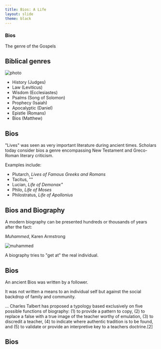 ```yaml
---
title: Bios: A Life
layout: slide
theme: black
---
```



<section data-background="http://www.keithbuhler.com/images/background-history.svg"> <!--Intro slide begin-->
<section data-background="http://cdn.history.com/sites/2/2013/11/julius-caesar.jpg"  data-markdown><!--Intro slide begin-->




# Bios
 

The genre of the Gospels


</section> <!--Intro Splash end-->
<section data-markdown>  <!--Overview Begin-->

## Biblical genres

![photo](https://bellatorchristi.com/wp-content/uploads/2016/11/four-gospel-writers.jpg)

- History (Judges)
- Law (Leviticus)
- Wisdom (Ecclesiastes)
- Psalms (Song of Solomon)
- Prophecy (Isaiah)
- Apocalyptic (Daniel)
- Epistle (Romans)
- Bios (Matthew)

</section><section data-markdown>

## Bios

"Lives" was seen as very important literature during ancient times. Scholars today consider bios a genre encompassing New Testament and Greco-Roman literary criticism. 

Examples include:  

- Plutarch, *Lives of Famous Greeks and Romans*
- Tacitus, ""
- Lucian, *Life of Demonax"*
- Philo, *Life of Moses*
- Philostratus, *Life of Apollonius*


</section><section data-markdown>

## Bios and Biography

A modern biography can be presented hundreds or thousands of years after the fact: 

*Muhammed*, Karen Armstrong

![muhammed](https://s-media-cache-ak0.pinimg.com/originals/8c/8e/70/8c8e70110eef4e593939577ecb02d318.jpg)

A biography tries to "get at" the real individual. 

## Bios

An ancient Bios was written by a follower. 

It was not written a means to an individual self but against the social backdrop of family and community. 


... Charles Talbert has proposed a typology based exclusively on five possible functions of biography: (1) to provide a pattern to copy, (2) to replace a false with a true image of the teacher worthy of emulation, (3) to discredit a teacher, (4) to indicate where authentic tradition is to be found, and (5) to validate or provide an interpretive key to a teachers doctrine.[2]


## Bios





</section><!--Overview end-->
<section data-background="https://pursuingveritasdotcom.files.wordpress.com/2014/08/apostolic-fathers.jpeg" data-markdown>


